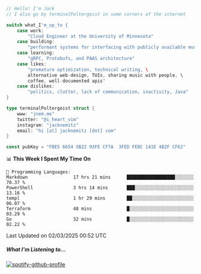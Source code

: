 ```go
// Hello! I'm Jack
// I also go by terminalPoltergeist in some corners of the internet

switch what_I'm_up_to {
    case work:
        "Cloud Engineer at the University of Minnesota"
    case building:
        "performant systems for interfacing with publicly available music datasets"
    case learning:
        "gRPC, Protobufs, and PAAS architecture"
    case likes:
        "premature optimization, technical writing, \
        alternative web-design, TUIs, sharing music with people, \
        coffee, well-documented apis"
    case dislikes:
        "politics, clutter, lack of communication, inactivity, Java"
}

type terminalPoltergeist struct {
    www: "jnem.me"
    twitter: "@i_heart_vim"
    instagram: "jacknemitz"
    email: "hi [at] jacknemitz [dot] com"
}

const pubKey = "FBE5 6654 5B22 93FE CF7A  3FED FEBC 141E 4B2F CF62"
```

<!--START_SECTION:waka-->
📊 **This Week I Spent My Time On** 

```text
💬 Programming Languages: 
Markdown                 17 hrs 21 mins      ██████████████████░░░░░░░   70.37 % 
PowerShell               3 hrs 14 mins       ███░░░░░░░░░░░░░░░░░░░░░░   13.16 % 
templ                    1 hr 29 mins        ██░░░░░░░░░░░░░░░░░░░░░░░   06.07 % 
Terraform                48 mins             █░░░░░░░░░░░░░░░░░░░░░░░░   03.29 % 
Go                       32 mins             █░░░░░░░░░░░░░░░░░░░░░░░░   02.22 % 
```


 Last Updated on 02/03/2025 00:52 UTC
<!--END_SECTION:waka-->

##### What I'm Listening to...

[![spotify-github-profile](https://jnem.me/listening-item?maxAge=2592000)](https://jnem.me/listening)
